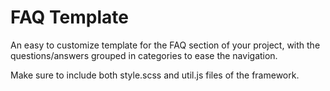 # FAQ Template

An easy to customize template for the FAQ section of your project, with the questions/answers grouped in categories to ease the navigation.





Make sure to include both style.scss and util.js files of the framework.